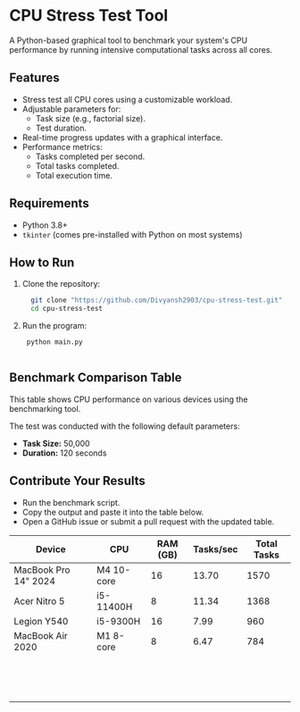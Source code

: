 # CPU Stress Test Tool

A Python-based graphical tool to benchmark your system's CPU performance by running intensive computational tasks across all cores.

## Features

- Stress test all CPU cores using a customizable workload.
- Adjustable parameters for:
  - Task size (e.g., factorial size).
  - Test duration.
- Real-time progress updates with a graphical interface.
- Performance metrics:
  - Tasks completed per second.
  - Total tasks completed.
  - Total execution time.

## Requirements

- Python 3.8+
- `tkinter` (comes pre-installed with Python on most systems)

## How to Run

1. Clone the repository:
    ```bash
      git clone "https://github.com/Divyansh2903/cpu-stress-test.git"
      cd cpu-stress-test

2. Run the program:
   ```bash
    python main.py



## Benchmark Comparison Table

This table shows CPU performance on various devices using the benchmarking tool. 

The test was conducted with the following default parameters:
- **Task Size:** 50,000
- **Duration:** 120 seconds

## Contribute Your Results
- Run the benchmark script.
- Copy the output and paste it into the table below.
- Open a GitHub issue or submit a pull request with the updated table.

| Device               | CPU                | RAM (GB) | Tasks/sec | Total Tasks |
|----------------------|--------------------|----------|-----------|-------------|
| MacBook Pro 14" 2024 | M4 10-core         | 16       | 13.70     | 1570        |
| Acer Nitro 5         | i5-11400H          | 8        | 11.34     | 1368        |
| Legion Y540          | i5-9300H           | 16       | 7.99      | 960         |
| MacBook Air 2020     | M1 8-core          | 8        | 6.47      | 784         |
|                      |                    |          |           |             |
|                      |                    |          |           |             |
|                      |                    |          |           |             |
|                      |                    |          |           |             |
|                      |                    |          |           |             |
|                      |                    |          |           |             |
|                      |                    |          |           |             |
|                      |                    |          |           |             |
|                      |                    |          |           |             |
|                      |                    |          |           |             |
|                      |                    |          |           |             |
|                      |                    |          |           |             |
|                      |                    |          |           |             |
|                      |                    |          |           |             |
